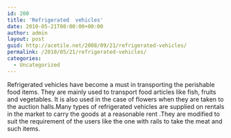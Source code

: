 ```yaml
---
id: 200
title: 'Refrigerated  vehicles'
date: 2010-05-21T00:00:00+00:00
author: admin
layout: post
guid: http://acetile.net/2008/09/21/refrigerated-vehicles/
permalink: /2010/05/21/refrigerated-vehicles/
categories:
  - Uncategorized
---
```

Refrigerated vehicles have become a must in transporting the perishable food items. They are mainly used to transport food articles like fish, fruits and vegetables. It is also used in the case of flowers when they are taken to the auction halls.Many types of refrigerated vehicles are supplied on rentals in the market to carry the goods at a reasonable rent .They are modified to suit the requirement of the users like the one with rails to take the meat and such items.